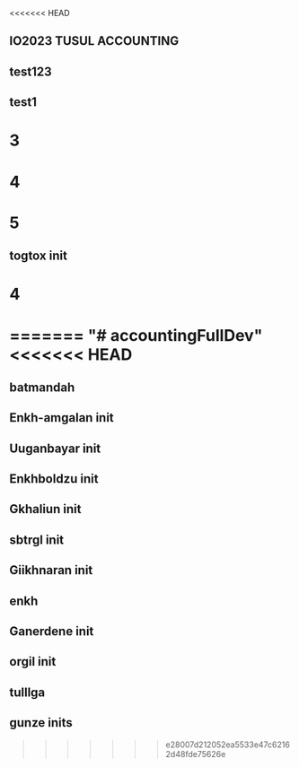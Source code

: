 <<<<<<< HEAD

## IO2023 TUSUL ACCOUNTING

## test123

## test1

# 3

# 4

# 5

## togtox init

# 4

=======
"# accountingFullDev"
<<<<<<< HEAD
=======

## batmandah

## Enkh-amgalan init

## Uuganbayar init

## Enkhboldzu init

## Gkhaliun init

## sbtrgl init

## Giikhnaran init

## enkh

## Ganerdene init

## orgil init

## tulllga

## gunze inits

> > > > > > > e28007d212052ea5533e47c62162d48fde75626e
